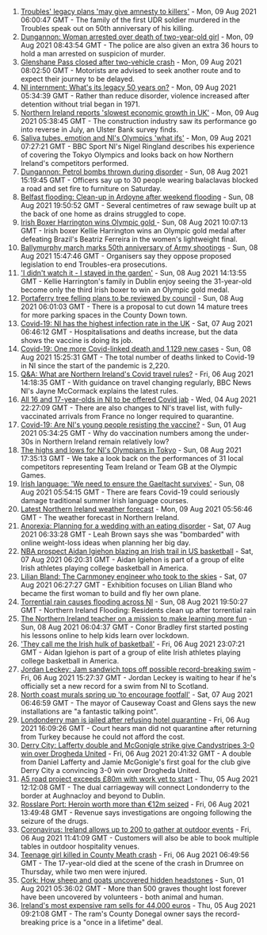 1. [Troubles' legacy plans 'may give amnesty to killers'](https://www.bbc.co.uk/news/uk-northern-ireland-58115548) - Mon, 09 Aug 2021 06:00:47 GMT - The family of the first UDR soldier murdered in the Troubles speak out on 50th anniversary of his killing.
2. [Dungannon: Woman arrested over death of two-year-old girl](https://www.bbc.co.uk/news/uk-northern-ireland-58139997) - Mon, 09 Aug 2021 08:43:54 GMT - The police are also given an extra 36 hours to hold a man arrested on suspicion of murder.
3. [Glenshane Pass closed after two-vehicle crash](https://www.bbc.co.uk/news/uk-northern-ireland-58143530) - Mon, 09 Aug 2021 08:02:50 GMT - Motorists are advised to seek another route and to expect their journey to be delayed.
4. [NI internment: What's its legacy 50 years on?](https://www.bbc.co.uk/news/uk-northern-ireland-58141089) - Mon, 09 Aug 2021 05:34:39 GMT - Rather than reduce disorder, violence increased after detention without trial began in 1971.
5. [Northern Ireland reports 'slowest economic growth in UK'](https://www.bbc.co.uk/news/uk-northern-ireland-58115547) - Mon, 09 Aug 2021 05:38:45 GMT - The construction industry saw its performance go into reverse in July, an Ulster Bank survey finds.
6. [Saliva tubes, emotion and NI's Olympics 'what ifs'](https://www.bbc.co.uk/sport/olympics/58136029) - Mon, 09 Aug 2021 07:27:21 GMT - BBC Sport NI's Nigel Ringland describes his experience of covering the Tokyo Olympics and looks back on how Northern Ireland's competitors performed.
7. [Dungannon: Petrol bombs thrown during disorder](https://www.bbc.co.uk/news/uk-northern-ireland-58138534) - Sun, 08 Aug 2021 15:19:45 GMT - Officers say up to 30 people wearing balaclavas blocked a road and set fire to furniture on Saturday.
8. [Belfast flooding: Clean-up in Ardoyne after weekend flooding](https://www.bbc.co.uk/news/uk-northern-ireland-58138539) - Sun, 08 Aug 2021 19:50:52 GMT - Several centimetres of raw sewage built up at the back of one home as drains struggled to cope.
9. [Irish Boxer Harrington wins Olympic gold ](https://www.bbc.co.uk/sport/olympics/58130534) - Sun, 08 Aug 2021 10:07:13 GMT - Irish boxer Kellie Harrington wins an Olympic gold medal after defeating Brazil's Beatriz Ferreira in the women's lightweight final.
10. [Ballymurphy march marks 50th anniversary of Army shootings](https://www.bbc.co.uk/news/uk-northern-ireland-58136913) - Sun, 08 Aug 2021 15:47:46 GMT - Organisers say they oppose proposed legislation to end Troubles-era prosecutions.
11. ['I didn't watch it - I stayed in the garden'](https://www.bbc.co.uk/sport/olympics/58136028) - Sun, 08 Aug 2021 14:13:55 GMT - Kellie Harrington's family in Dublin enjoy seeing the 31-year-old become only the third Irish boxer to win an Olympic gold medal.
12. [Portaferry tree felling plans to be reviewed by council](https://www.bbc.co.uk/news/uk-northern-ireland-58086918) - Sun, 08 Aug 2021 06:01:03 GMT - There is a proposal to cut down 14 mature trees for more parking spaces in the County Down town.
13. [Covid-19: NI has the highest infection rate in the UK](https://www.bbc.co.uk/news/world-europe-58124142) - Sat, 07 Aug 2021 06:46:12 GMT - Hospitalisations and deaths increase, but the data shows the vaccine is doing its job.
14. [Covid-19: One more Covid-linked death and 1,129 new cases](https://www.bbc.co.uk/news/uk-northern-ireland-58138536) - Sun, 08 Aug 2021 15:25:31 GMT - The total number of deaths linked to Covid-19 in NI since the start of the pandemic is 2,220.
15. [Q&A: What are Northern Ireland's Covid travel rules?](https://www.bbc.co.uk/news/uk-northern-ireland-56833342) - Fri, 06 Aug 2021 14:18:35 GMT - With guidance on travel changing regularly, BBC News NI's Jayne McCormack explains the latest rules.
16. [All 16 and 17-year-olds in NI to be offered Covid jab](https://www.bbc.co.uk/news/uk-northern-ireland-58090121) - Wed, 04 Aug 2021 22:27:09 GMT - There are also changes to NI's travel list, with fully-vaccinated arrivals from France no longer required to quarantine.
17. [Covid-19: Are NI's young people resisting the vaccine?](https://www.bbc.co.uk/news/uk-northern-ireland-57975927) - Sun, 01 Aug 2021 05:34:25 GMT - Why do vaccination numbers among the under-30s in Northern Ireland remain relatively low?
18. [The highs and lows for NI's Olympians in Tokyo](https://www.bbc.co.uk/sport/olympics/58061569) - Sun, 08 Aug 2021 17:35:13 GMT - We take a look back on the performances of 31 local competitors representing Team Ireland or Team GB at the Olympic Games.
19. [Irish language: 'We need to ensure the Gaeltacht survives'](https://www.bbc.co.uk/news/world-europe-58121407) - Sun, 08 Aug 2021 05:54:15 GMT - There are fears Covid-19 could seriously damage traditional summer Irish language courses.
20. [Latest Northern Ireland weather forecast](https://www.bbc.co.uk/news/uk-northern-ireland-26018439) - Mon, 09 Aug 2021 05:56:46 GMT - The weather forecast in Northern Ireland.
21. [Anorexia: Planning for a wedding with an eating disorder](https://www.bbc.co.uk/news/uk-northern-ireland-57841203) - Sat, 07 Aug 2021 06:33:28 GMT - Leah Brown says she was "bombarded" with online weight-loss ideas when planning her big day.
22. [NBA prospect Aidan Igiehon blazing an Irish trail in US basketball](https://www.bbc.co.uk/news/world-europe-58017675) - Sat, 07 Aug 2021 06:20:31 GMT - Aidan Igiehon is part of a group of elite Irish athletes playing college basketball in America.
23. [Lilian Bland: The Carnmoney engineer who took to the skies](https://www.bbc.co.uk/news/uk-northern-ireland-58060274) - Sat, 07 Aug 2021 06:27:27 GMT - Exhibition focuses on Lilian Bland who became the first woman to build and fly her own plane.
24. [Torrential rain causes flooding across NI](https://www.bbc.co.uk/news/uk-northern-ireland-58139998) - Sun, 08 Aug 2021 19:50:27 GMT - Northern Ireland Flooding: Residents clean up after torrential rain
25. [The Northern Ireland teacher on a mission to make learning more fun](https://www.bbc.co.uk/news/uk-northern-ireland-58093960) - Sun, 08 Aug 2021 06:04:37 GMT - Conor Bradley first started posting his lessons online to help kids learn over lockdown.
26. ['They call me the Irish hulk of basketball'](https://www.bbc.co.uk/news/world-europe-58017676) - Fri, 06 Aug 2021 23:07:21 GMT - Aidan Igiehon is part of a group of elite Irish athletes playing college basketball in America.
27. [Jordan Leckey: Jam sandwich tops off possible record-breaking swim](https://www.bbc.co.uk/news/uk-northern-ireland-58121247) - Fri, 06 Aug 2021 15:27:37 GMT - Jordan Leckey is waiting to hear if he's officially set a new record for a swim from NI to Scotland.
28. [North coast murals spring up 'to encourage footfall'](https://www.bbc.co.uk/news/uk-northern-ireland-58112419) - Sat, 07 Aug 2021 06:46:59 GMT - The mayor of Causeway Coast and Glens says the new installations are "a fantastic talking point".
29. [Londonderry man is jailed after refusing hotel quarantine](https://www.bbc.co.uk/news/uk-northern-ireland-foyle-west-58119663) - Fri, 06 Aug 2021 16:09:26 GMT - Court hears man did not quarantine after returning from Turkey because he could not afford the cost.
30. [Derry City: Lafferty double and McGonigle strike give Candystripes 3-0 win over Drogheda United](https://www.bbc.co.uk/sport/football/58123999) - Fri, 06 Aug 2021 20:41:32 GMT - A double from Daniel Lafferty and Jamie McGonigle's first goal for the club give Derry City a convincing 3-0 win over Drogheda United.
31. [A5 road project exceeds £80m with work yet to start](https://www.bbc.co.uk/news/uk-northern-ireland-58090116) - Thu, 05 Aug 2021 12:12:08 GMT - The dual carriageway will connect Londonderry to the border at Aughnacloy and beyond to Dublin.
32. [Rosslare Port: Heroin worth more than €12m seized](https://www.bbc.co.uk/news/world-europe-58113729) - Fri, 06 Aug 2021 13:49:48 GMT - Revenue says investigations are ongoing following the seizure of the drugs.
33. [Coronavirus: Ireland allows up to 200 to gather at outdoor events](https://www.bbc.co.uk/news/world-europe-58116692) - Fri, 06 Aug 2021 11:41:09 GMT - Customers will also be able to book multiple tables in outdoor hospitality venues.
34. [Teenage girl killed in County Meath crash](https://www.bbc.co.uk/news/world-europe-58112411) - Fri, 06 Aug 2021 06:49:56 GMT - The 17-year-old died at the scene of the crash in Drumree on Thursday, while two men were injured.
35. [Cork: How sheep and goats uncovered hidden headstones](https://www.bbc.co.uk/news/world-europe-58026027) - Sun, 01 Aug 2021 05:36:02 GMT - More than 500 graves thought lost forever have been uncovered by volunteers - both animal and human.
36. [Ireland's most expensive ram sells for 44,000 euros](https://www.bbc.co.uk/news/uk-northern-ireland-foyle-west-58098328) - Thu, 05 Aug 2021 09:21:08 GMT - The ram's County Donegal owner says the record-breaking price is a "once in a lifetime" deal.
